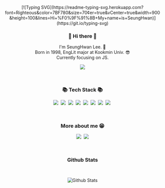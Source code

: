 

<div align="center">
  [![Typing SVG](https://readme-typing-svg.herokuapp.com?  font=Righteous&color=7BF780&size=70&center=true&vCenter=true&width=900&height=100&lines=Hi+%F0%9F%91%8B+My+name+is+SeungHwan)](https://git.io/typing-svg)
  </div>
  


<h3 align="center"> 👋 Hi there 👋 </h3>
<p align="center">
I'm SeungHwan Lee. 🌱 <br>
Born in 1998, EngLit major at Kookmin Univ. 😎 <br>
Currently focusing on JS.<br>
</p>
<div align="center">

<a href="https://solved.ac/sh981013s"><img src="http://mazassumnida.wtf/api/mini/generate_badge?boj=sh981013s" /> </a>

  
</div>
<br/>

<h3 align="center">📚 Tech Stack 📚</h3>


<p align="center">
    <img src="https://img.shields.io/badge/-VS%20Code-007ACC?style=flat-square&logo=visual-studio-code"/>&nbsp 
    <img src="https://img.shields.io/badge/Python-3766AB?style=flat-square&logo=Python&logoColor=white"/>&nbsp 
    <img src="https://img.shields.io/badge/CSS-1572B6?style=flat-square&logo=css3&logoColor=white"/>&nbsp 
    <img src="https://img.shields.io/badge/HTML-E34F26?style=flat-square&logo=HTML5&logoColor=white"/>&nbsp 
    <img src="https://img.shields.io/badge/Django-092E20?style=flat-square&logo=Django&logoColor=white"/>&nbsp 
    <img src="https://img.shields.io/badge/Javascript-ffb13b?style=flat-square&logo=javascript&logoColor=white"/>&nbsp 
    <img src="https://img.shields.io/badge/-Bootstrap-563D7C?style=flat-square&logo=bootstrap"/>&nbsp
    <img src="https://img.shields.io/badge/-GitHub-181717?style=flat-square&logo=github"/>&nbsp
  </p>
 
<br/>  

<h3 align="center">More about me  😁</h3>

<p align="center">
  <a href="https://velog.io/@sh981013s"><img src="https://img.shields.io/badge/%20Blog-11B48A?style=flat-square&logo=Vimeo&logoColor=white&link=https://velog.io/@sh981013s"/></a>&nbsp
  <a href="mailto:sh981013s@gmail.com"><img src="https://img.shields.io/badge/Gmail-d14836?style=flat-square&logo=Gmail&logoColor=white&link=mailto:sh981013s@gmail.com"/></a>
 </p>
 
<br/>

<h3 align="center">Github Stats </h3> <br/>
<div align="center">

![Github Stats](https://github-readme-stats.vercel.app/api?username=sh981013s&show_icons=true&theme=dark)
  
</div>

